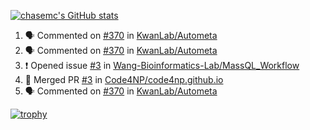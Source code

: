 [![chasemc's GitHub stats](https://github-readme-stats.vercel.app/api?username=chasemc)](https://github.com/anuraghazra/github-readme-stats)


<!--START_SECTION:activity-->
1. 🗣 Commented on [#370](https://github.com/KwanLab/Autometa/pull/370#issuecomment-2613307953) in [KwanLab/Autometa](https://github.com/KwanLab/Autometa)
2. 🗣 Commented on [#370](https://github.com/KwanLab/Autometa/pull/370#issuecomment-2607696883) in [KwanLab/Autometa](https://github.com/KwanLab/Autometa)
3. ❗ Opened issue [#3](https://github.com/Wang-Bioinformatics-Lab/MassQL_Workflow/issues/3) in [Wang-Bioinformatics-Lab/MassQL_Workflow](https://github.com/Wang-Bioinformatics-Lab/MassQL_Workflow)
4. 🎉 Merged PR [#3](https://github.com/Code4NP/code4np.github.io/pull/3) in [Code4NP/code4np.github.io](https://github.com/Code4NP/code4np.github.io)
5. 🗣 Commented on [#370](https://github.com/KwanLab/Autometa/pull/370#issuecomment-2599126813) in [KwanLab/Autometa](https://github.com/KwanLab/Autometa)
<!--END_SECTION:activity-->
[![trophy](https://github-profile-trophy.vercel.app/?username=chasemc)](https://github.com/ryo-ma/github-profile-trophy)

